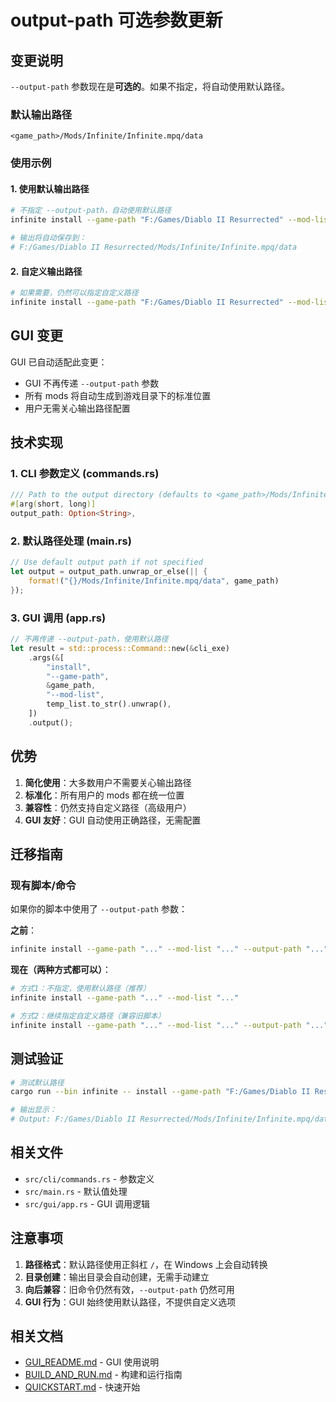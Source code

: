 # output-path 可选参数更新

## 变更说明

`--output-path` 参数现在是**可选的**。如果不指定，将自动使用默认路径。

### 默认输出路径

```
<game_path>/Mods/Infinite/Infinite.mpq/data
```

### 使用示例

#### 1. 使用默认输出路径

```bash
# 不指定 --output-path，自动使用默认路径
infinite install --game-path "F:/Games/Diablo II Resurrected" --mod-list mods.txt

# 输出将自动保存到：
# F:/Games/Diablo II Resurrected/Mods/Infinite/Infinite.mpq/data
```

#### 2. 自定义输出路径

```bash
# 如果需要，仍然可以指定自定义路径
infinite install --game-path "F:/Games/Diablo II Resurrected" --mod-list mods.txt --output-path "D:/CustomOutput"
```

## GUI 变更

GUI 已自动适配此变更：
- GUI 不再传递 `--output-path` 参数
- 所有 mods 将自动生成到游戏目录下的标准位置
- 用户无需关心输出路径配置

## 技术实现

### 1. CLI 参数定义 (commands.rs)

```rust
/// Path to the output directory (defaults to <game_path>/Mods/Infinite/Infinite.mpq/data)
#[arg(short, long)]
output_path: Option<String>,
```

### 2. 默认路径处理 (main.rs)

```rust
// Use default output path if not specified
let output = output_path.unwrap_or_else(|| {
    format!("{}/Mods/Infinite/Infinite.mpq/data", game_path)
});
```

### 3. GUI 调用 (app.rs)

```rust
// 不再传递 --output-path，使用默认路径
let result = std::process::Command::new(&cli_exe)
    .args(&[
        "install",
        "--game-path",
        &game_path,
        "--mod-list",
        temp_list.to_str().unwrap(),
    ])
    .output();
```

## 优势

1. **简化使用**：大多数用户不需要关心输出路径
2. **标准化**：所有用户的 mods 都在统一位置
3. **兼容性**：仍然支持自定义路径（高级用户）
4. **GUI 友好**：GUI 自动使用正确路径，无需配置

## 迁移指南

### 现有脚本/命令

如果你的脚本中使用了 `--output-path` 参数：

**之前**：
```bash
infinite install --game-path "..." --mod-list "..." --output-path "..."
```

**现在（两种方式都可以）**：
```bash
# 方式1：不指定，使用默认路径（推荐）
infinite install --game-path "..." --mod-list "..."

# 方式2：继续指定自定义路径（兼容旧脚本）
infinite install --game-path "..." --mod-list "..." --output-path "..."
```

## 测试验证

```bash
# 测试默认路径
cargo run --bin infinite -- install --game-path "F:/Games/Diablo II Resurrected" --mod-list test_multi_mod.txt --dry-run

# 输出显示：
# Output: F:/Games/Diablo II Resurrected/Mods/Infinite/Infinite.mpq/data
```

## 相关文件

- `src/cli/commands.rs` - 参数定义
- `src/main.rs` - 默认值处理
- `src/gui/app.rs` - GUI 调用逻辑

## 注意事项

1. **路径格式**：默认路径使用正斜杠 `/`，在 Windows 上会自动转换
2. **目录创建**：输出目录会自动创建，无需手动建立
3. **向后兼容**：旧命令仍然有效，`--output-path` 仍然可用
4. **GUI 行为**：GUI 始终使用默认路径，不提供自定义选项

## 相关文档

- [GUI_README.md](./GUI_README.md) - GUI 使用说明
- [BUILD_AND_RUN.md](../BUILD_AND_RUN.md) - 构建和运行指南
- [QUICKSTART.md](../QUICKSTART.md) - 快速开始
